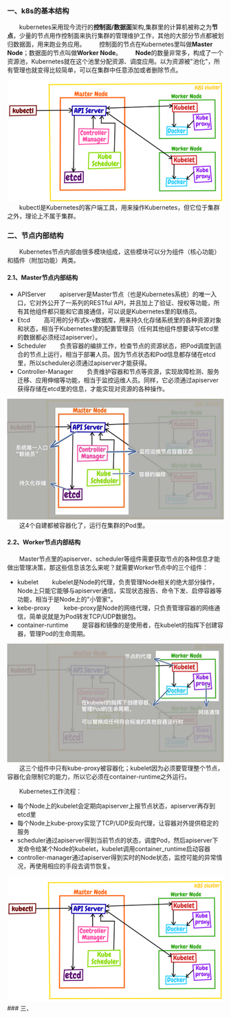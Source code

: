 ### 一、k8s的基本结构
&ensp;&ensp;&ensp;&ensp;kubernetes采用现今流行的**控制面/数据面**架构,集群里的计算机被称之为**节点**，少量的节点用作控制面来执行集群的管理维护工作，其他的大部分节点都被划归数据面，用来跑业务应用。
&ensp;&ensp;&ensp;&ensp;控制面的节点在Kubernetes里叫做**Master Node**；数据面的节点叫做**Worker Node**。
&ensp;&ensp;&ensp;&ensp;**Node**的数量非常多，构成了一个资源池，Kubernetes就在这个池里分配资源、调度应用。以为资源被"池化"，所有管理也就变得比较简单，可以在集群中任意添加或者删除节点。
<div align=center><img src="kubernetes_architectural_diagram.png"></div>
&ensp;&ensp;&ensp;&ensp;kubectl是Kubernetes的客户端工具，用来操作Kubernetes，但它位于集群之外，理论上不属于集群。

### 二、节点内部结构
&ensp;&ensp;&ensp;&ensp;Kubernetes节点内部由很多模块组成，这些模块可以分为组件（核心功能）和插件（附加功能）两类。

#### 2.1、Master节点内部结构
- APIServer
&ensp;&ensp;&ensp;&ensp;apiserver是Master节点（也是Kubernetes系统）的唯一入口，它对外公开了一系列的RESTful API，并且加上了验证、授权等功能，所有其他组件都只能和它直接通信，可以说是Kubernetes里的联络员。
- Etcd
&ensp;&ensp;&ensp;&ensp;高可用的分布式k-v数据库，用来持久化存储系统里的各种资源对象和状态，相当于Kubernetes里的配置管理员（任何其他组件想要读写etcd里的数据都必须经过apiserver）。
- Scheduler
&ensp;&ensp;&ensp;&ensp;负责容器的编排工作，检查节点的资源状态，把Pod调度到适合的节点上运行，相当于部署人员。因为节点状态和Pod信息都存储在etcd里，所以scheduler必须通过apiserver才能获得。
- Controller-Manager
&ensp;&ensp;&ensp;&ensp;负责维护容器和节点等资源，实现故障检测、服务迁移、应用伸缩等功能，相当于监控运维人员。同样，它必须通过apiserver获得存储在etcd里的信息，才能实现对资源的各种操作。
<div align=center><img src="kebernetes_master_architecture.png"></div>
&ensp;&ensp;&ensp;&ensp;这4个自建都被容器化了，运行在集群的Pod里。

#### 2.2、Worker节点内部结构
&ensp;&ensp;&ensp;&ensp;Master节点里的apiserver、scheduler等组件需要获取节点的各种信息才能做出管理决策，那这些信息该怎么来呢？就需要Worker节点中的三个组件：
- kubelet
&ensp;&ensp;&ensp;&ensp;kubelet是Node的代理，负责管理Node相关的绝大部分操作，Node上只能它能够与apiserver通信，实现状态报告、命令下发、启停容器等功能，相当于是Node上的"小管家"。
- kebe-proxy
&ensp;&ensp;&ensp;&ensp;kebe-proxy是Node的网络代理，只负责管理容器的网络通信，简单说就是为Pod转发TCP/UDP数据包。
- container-runtime
&ensp;&ensp;&ensp;&ensp;是容器和镜像的是使用者，在kubelet的指挥下创建容器，管理Pod的生命周期。

<div align=center><img src="kebernetes_worker_architecture.png"></div>
&ensp;&ensp;&ensp;&ensp;这三个组件中只有kube-proxy被容器化；kubelet因为必须要管理整个节点，容器化会限制它的能力，所以它必须在container-runtime之外运行。

&ensp;&ensp;&ensp;&ensp;Kubernetes工作流程：
- 每个Node上的kubelet会定期向apiserver上报节点状态，apiserver再存到etcd里
- 每个Node上kube-proxy实现了TCP/UDP反向代理，让容器对外提供稳定的服务
- scheduler通过apiserver得到当前节点的状态，调度Pod，然后apiserver下发命令给某个Node的kubelet，kubelet调用container_runtime启动容器
- controller-manager通过apiserver得到实时的Node状态，监控可能的异常情况，再使用相应的手段去调节恢复。
<div align=center><img src="kebernetes_workeflow.png"></div>
### 三、